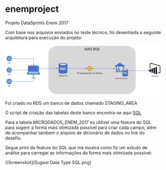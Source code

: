 # enemproject
Projeto DataSprints Enem 2017

Com base nos arquivos enviados no teste técnico, foi desenhada a seguinte arquitetura para execução do projeto:

![Screenshot](Arquitetura.png)

Foi criado no RDS um banco de dados chamado STAGING_AREA 

O script de criação das tabelas deste banco encontra-se aqui [SQL](https://github.com/gabriel88alen88/enemproject/blob/master/Cria%C3%A7%C3%A3o%20tabelas%20database%20Staging_Enem.sql)

Para a tabela MICRODADOS_ENEM_2017 eu utilizei uma feature do SQL para sugerir a forma mais otimizada possível para criar cada campo, além de acompanhar também o arquivo de dicionário de dados no link do desafio.

Segue print da feature do SQL que me mostra como fiz um estudo de análise para carregar as informações da forma mais otimizada possível:

![Screenshot](Sugest Data Type SQL.png)
